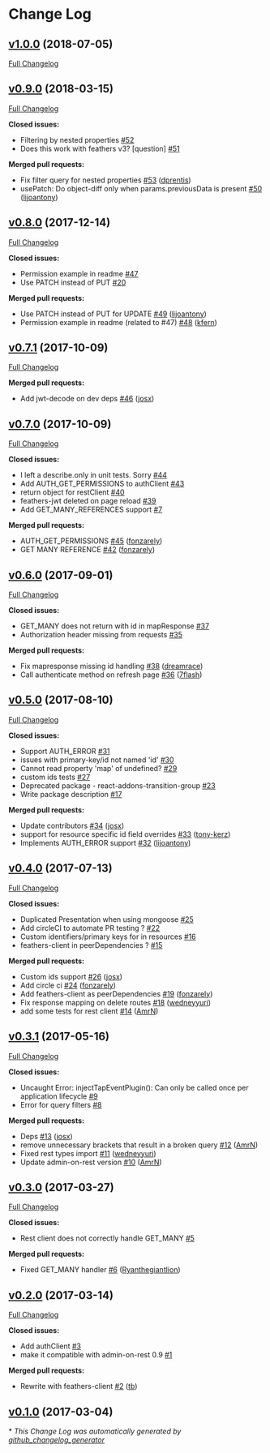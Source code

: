 # Change Log

## [v1.0.0](https://github.com/josx/aor-feathers-client/tree/v1.0.0) (2018-07-05)
[Full Changelog](https://github.com/josx/aor-feathers-client/compare/v0.9.0...v1.0.0)

## [v0.9.0](https://github.com/josx/aor-feathers-client/tree/v0.9.0) (2018-03-15)
[Full Changelog](https://github.com/josx/aor-feathers-client/compare/v0.8.0...v0.9.0)

**Closed issues:**

- Filtering by nested properties [\#52](https://github.com/josx/aor-feathers-client/issues/52)
- Does this work with feathers v3? \[question\] [\#51](https://github.com/josx/aor-feathers-client/issues/51)

**Merged pull requests:**

- Fix filter query for nested properties [\#53](https://github.com/josx/aor-feathers-client/pull/53) ([dprentis](https://github.com/dprentis))
- usePatch: Do object-diff only when params.previousData is present [\#50](https://github.com/josx/aor-feathers-client/pull/50) ([lijoantony](https://github.com/lijoantony))

## [v0.8.0](https://github.com/josx/aor-feathers-client/tree/v0.8.0) (2017-12-14)
[Full Changelog](https://github.com/josx/aor-feathers-client/compare/v0.7.1...v0.8.0)

**Closed issues:**

- Permission example in readme [\#47](https://github.com/josx/aor-feathers-client/issues/47)
- Use PATCH instead of PUT [\#20](https://github.com/josx/aor-feathers-client/issues/20)

**Merged pull requests:**

- Use PATCH instead of PUT for UPDATE [\#49](https://github.com/josx/aor-feathers-client/pull/49) ([lijoantony](https://github.com/lijoantony))
- Permission example in readme \(related to \#47\) [\#48](https://github.com/josx/aor-feathers-client/pull/48) ([kfern](https://github.com/kfern))

## [v0.7.1](https://github.com/josx/aor-feathers-client/tree/v0.7.1) (2017-10-09)
[Full Changelog](https://github.com/josx/aor-feathers-client/compare/v0.7.0...v0.7.1)

**Merged pull requests:**

- Add jwt-decode on dev deps [\#46](https://github.com/josx/aor-feathers-client/pull/46) ([josx](https://github.com/josx))

## [v0.7.0](https://github.com/josx/aor-feathers-client/tree/v0.7.0) (2017-10-09)
[Full Changelog](https://github.com/josx/aor-feathers-client/compare/v0.6.0...v0.7.0)

**Closed issues:**

- I left a describe.only in unit tests. Sorry [\#44](https://github.com/josx/aor-feathers-client/issues/44)
- Add AUTH\_GET\_PERMISSIONS to authClient [\#43](https://github.com/josx/aor-feathers-client/issues/43)
- return object for restClient [\#40](https://github.com/josx/aor-feathers-client/issues/40)
- feathers-jwt deleted on page reload [\#39](https://github.com/josx/aor-feathers-client/issues/39)
- Add GET\_MANY\_REFERENCES support [\#7](https://github.com/josx/aor-feathers-client/issues/7)

**Merged pull requests:**

- AUTH\_GET\_PERMISSIONS [\#45](https://github.com/josx/aor-feathers-client/pull/45) ([fonzarely](https://github.com/fonzarely))
- GET MANY REFERENCE [\#42](https://github.com/josx/aor-feathers-client/pull/42) ([fonzarely](https://github.com/fonzarely))

## [v0.6.0](https://github.com/josx/aor-feathers-client/tree/v0.6.0) (2017-09-01)
[Full Changelog](https://github.com/josx/aor-feathers-client/compare/v0.5.0...v0.6.0)

**Closed issues:**

- GET\_MANY does not return with id in mapResponse [\#37](https://github.com/josx/aor-feathers-client/issues/37)
- Authorization header missing from requests [\#35](https://github.com/josx/aor-feathers-client/issues/35)

**Merged pull requests:**

- Fix mapresponse missing id handling [\#38](https://github.com/josx/aor-feathers-client/pull/38) ([dreamrace](https://github.com/dreamrace))
- Call authenticate method on refresh page [\#36](https://github.com/josx/aor-feathers-client/pull/36) ([7flash](https://github.com/7flash))

## [v0.5.0](https://github.com/josx/aor-feathers-client/tree/v0.5.0) (2017-08-10)
[Full Changelog](https://github.com/josx/aor-feathers-client/compare/v0.4.0...v0.5.0)

**Closed issues:**

- Support AUTH\_ERROR [\#31](https://github.com/josx/aor-feathers-client/issues/31)
- issues with primary-key/id not named 'id' [\#30](https://github.com/josx/aor-feathers-client/issues/30)
- Cannot read property 'map' of undefined? [\#29](https://github.com/josx/aor-feathers-client/issues/29)
- custom ids tests [\#27](https://github.com/josx/aor-feathers-client/issues/27)
- Deprecated package - react-addons-transition-group [\#23](https://github.com/josx/aor-feathers-client/issues/23)
- Write package description [\#17](https://github.com/josx/aor-feathers-client/issues/17)

**Merged pull requests:**

- Update contributors [\#34](https://github.com/josx/aor-feathers-client/pull/34) ([josx](https://github.com/josx))
- support for resource specific id field overrides [\#33](https://github.com/josx/aor-feathers-client/pull/33) ([tony-kerz](https://github.com/tony-kerz))
- Implements AUTH\_ERROR support [\#32](https://github.com/josx/aor-feathers-client/pull/32) ([lijoantony](https://github.com/lijoantony))

## [v0.4.0](https://github.com/josx/aor-feathers-client/tree/v0.4.0) (2017-07-13)
[Full Changelog](https://github.com/josx/aor-feathers-client/compare/v0.3.1...v0.4.0)

**Closed issues:**

- Duplicated Presentation when using mongoose [\#25](https://github.com/josx/aor-feathers-client/issues/25)
- Add circleCI to automate PR testing ? [\#22](https://github.com/josx/aor-feathers-client/issues/22)
- Custom identifiers/primary keys for in resources [\#16](https://github.com/josx/aor-feathers-client/issues/16)
- feathers-client in peerDependencies ? [\#15](https://github.com/josx/aor-feathers-client/issues/15)

**Merged pull requests:**

- Custom ids support [\#26](https://github.com/josx/aor-feathers-client/pull/26) ([josx](https://github.com/josx))
- Add circle ci [\#24](https://github.com/josx/aor-feathers-client/pull/24) ([fonzarely](https://github.com/fonzarely))
- Add feathers-client as peerDependencies [\#19](https://github.com/josx/aor-feathers-client/pull/19) ([fonzarely](https://github.com/fonzarely))
- Fix response mapping on delete routes [\#18](https://github.com/josx/aor-feathers-client/pull/18) ([wedneyyuri](https://github.com/wedneyyuri))
- add some tests for rest client [\#14](https://github.com/josx/aor-feathers-client/pull/14) ([AmrN](https://github.com/AmrN))

## [v0.3.1](https://github.com/josx/aor-feathers-client/tree/v0.3.1) (2017-05-16)
[Full Changelog](https://github.com/josx/aor-feathers-client/compare/v0.3.0...v0.3.1)

**Closed issues:**

- Uncaught Error: injectTapEventPlugin\(\): Can only be called once per application lifecycle [\#9](https://github.com/josx/aor-feathers-client/issues/9)
- Error for query filters [\#8](https://github.com/josx/aor-feathers-client/issues/8)

**Merged pull requests:**

- Deps [\#13](https://github.com/josx/aor-feathers-client/pull/13) ([josx](https://github.com/josx))
- remove unnecessary brackets that result in a broken query [\#12](https://github.com/josx/aor-feathers-client/pull/12) ([AmrN](https://github.com/AmrN))
- Fixed rest types import [\#11](https://github.com/josx/aor-feathers-client/pull/11) ([wedneyyuri](https://github.com/wedneyyuri))
- Update admin-on-rest version [\#10](https://github.com/josx/aor-feathers-client/pull/10) ([AmrN](https://github.com/AmrN))

## [v0.3.0](https://github.com/josx/aor-feathers-client/tree/v0.3.0) (2017-03-27)
[Full Changelog](https://github.com/josx/aor-feathers-client/compare/v0.2.0...v0.3.0)

**Closed issues:**

- Rest client does not correctly handle GET\_MANY [\#5](https://github.com/josx/aor-feathers-client/issues/5)

**Merged pull requests:**

- Fixed GET\_MANY handler [\#6](https://github.com/josx/aor-feathers-client/pull/6) ([Ryanthegiantlion](https://github.com/Ryanthegiantlion))

## [v0.2.0](https://github.com/josx/aor-feathers-client/tree/v0.2.0) (2017-03-14)
[Full Changelog](https://github.com/josx/aor-feathers-client/compare/v0.1.0...v0.2.0)

**Closed issues:**

- Add authClient [\#3](https://github.com/josx/aor-feathers-client/issues/3)
- make it compatible with admin-on-rest 0.9 [\#1](https://github.com/josx/aor-feathers-client/issues/1)

**Merged pull requests:**

- Rewrite with feathers-client [\#2](https://github.com/josx/aor-feathers-client/pull/2) ([tb](https://github.com/tb))

## [v0.1.0](https://github.com/josx/aor-feathers-client/tree/v0.1.0) (2017-03-04)


\* *This Change Log was automatically generated by [github_changelog_generator](https://github.com/skywinder/Github-Changelog-Generator)*